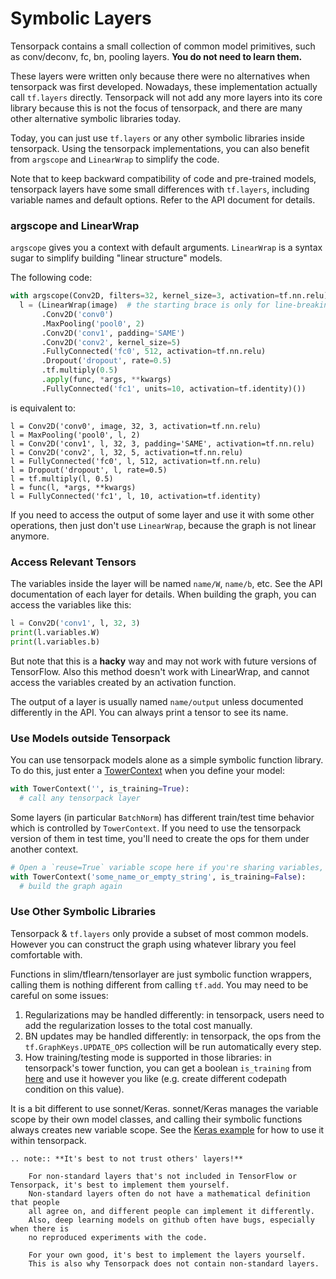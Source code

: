
# Symbolic Layers

Tensorpack contains a small collection of common model primitives,
such as conv/deconv, fc, bn, pooling layers. **You do not need to learn them.**

These layers were written only because there were no alternatives when
tensorpack was first developed.
Nowadays, these implementation actually call `tf.layers` directly.
Tensorpack will not add any more layers into its core library because this is
not the focus of tensorpack, and there are many other alternative symbolic
libraries today.

Today, you can just use `tf.layers` or any other symbolic libraries inside tensorpack.
Using the tensorpack implementations, you can also benefit from `argscope` and `LinearWrap` to
simplify the code.

Note that to keep backward compatibility of code and pre-trained models, tensorpack layers
have some small differences with `tf.layers`, including variable names and default options.
Refer to the API document for details.

### argscope and LinearWrap
`argscope` gives you a context with default arguments.
`LinearWrap` is a syntax sugar to simplify building "linear structure" models.

The following code:
```python
with argscope(Conv2D, filters=32, kernel_size=3, activation=tf.nn.relu):
  l = (LinearWrap(image)  # the starting brace is only for line-breaking
       .Conv2D('conv0')
       .MaxPooling('pool0', 2)
       .Conv2D('conv1', padding='SAME')
       .Conv2D('conv2', kernel_size=5)
       .FullyConnected('fc0', 512, activation=tf.nn.relu)
       .Dropout('dropout', rate=0.5)
       .tf.multiply(0.5)
       .apply(func, *args, **kwargs)
       .FullyConnected('fc1', units=10, activation=tf.identity)())
```
is equivalent to:
```
l = Conv2D('conv0', image, 32, 3, activation=tf.nn.relu)
l = MaxPooling('pool0', l, 2)
l = Conv2D('conv1', l, 32, 3, padding='SAME', activation=tf.nn.relu)
l = Conv2D('conv2', l, 32, 5, activation=tf.nn.relu)
l = FullyConnected('fc0', l, 512, activation=tf.nn.relu)
l = Dropout('dropout', l, rate=0.5)
l = tf.multiply(l, 0.5)
l = func(l, *args, **kwargs)
l = FullyConnected('fc1', l, 10, activation=tf.identity)
```

If you need to access the output of some layer and use it with some other
operations, then just don't use `LinearWrap`, because the graph is not linear anymore.

### Access Relevant Tensors

The variables inside the layer will be named `name/W`, `name/b`, etc.
See the API documentation of each layer for details.
When building the graph, you can access the variables like this:
```python
l = Conv2D('conv1', l, 32, 3)
print(l.variables.W)
print(l.variables.b)
```
But note that this is a __hacky__ way and may not work with future versions of TensorFlow.
Also this method doesn't work with LinearWrap, and cannot access the variables created by an activation function.

The output of a layer is usually named `name/output` unless documented differently in the API.
You can always print a tensor to see its name.

### Use Models outside Tensorpack

You can use tensorpack models alone as a simple symbolic function library.
To do this, just enter a [TowerContext](../modules/tfutils.html#tensorpack.tfutils.TowerContext)
when you define your model:
```python
with TowerContext('', is_training=True):
  # call any tensorpack layer
```

Some layers (in particular ``BatchNorm``) has different train/test time behavior which is controlled
by ``TowerContext``. If you need to use the tensorpack version of them in test time, you'll need to create the ops for them under another context.
```python
# Open a `reuse=True` variable scope here if you're sharing variables, then:
with TowerContext('some_name_or_empty_string', is_training=False):
  # build the graph again
```

### Use Other Symbolic Libraries

Tensorpack & `tf.layers` only provide a subset of most common models.
However you can construct the graph using whatever library you feel comfortable with.

Functions in slim/tflearn/tensorlayer are just symbolic function wrappers, calling them is nothing different
from calling `tf.add`. You may need to be careful on some issues:
1. Regularizations may be handled differently:
   in tensorpack, users need to add the regularization losses to the total cost manually.
1. BN updates may be handled differently: in tensorpack,
   the ops from the `tf.GraphKeys.UPDATE_OPS` collection will be run
   automatically every step.
1. How training/testing mode is supported in those libraries: in tensorpack's
   tower function, you can get a boolean `is_training` from
   [here](trainer.html#what-you-can-do-inside-tower-function)
   and use it however you like (e.g. create different codepath condition on this value).

It is a bit different to use sonnet/Keras.
sonnet/Keras manages the variable scope by their own model classes, and calling their symbolic functions
always creates new variable scope. See the [Keras example](../examples/keras) for how to use it within tensorpack.

```eval_rst
.. note:: **It's best to not trust others' layers!**
    
    For non-standard layers that's not included in TensorFlow or Tensorpack, it's best to implement them yourself.
    Non-standard layers often do not have a mathematical definition that people
    all agree on, and different people can implement it differently. 
    Also, deep learning models on github often have bugs, especially when there is
    no reproduced experiments with the code.
    
    For your own good, it's best to implement the layers yourself.
    This is also why Tensorpack does not contain non-standard layers.
```
